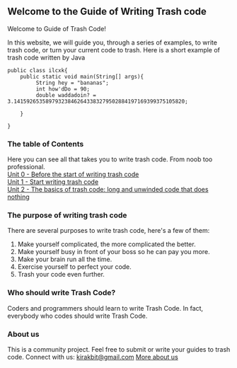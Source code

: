 ## Welcome to the Guide of Writing Trash code

Welcome to Guide of Trash Code!

In this website, we will guide you, through a series of examples, to write trash code, or turn your current code to trash.
Here is a short example of trash code written by Java

```
public class ilcxk{
    public static void main(String[] args){
         String hey = "bananas";
         int how'dDo = 90;
         double waddadoin? = 3.141592653589793238462643383279502884197169399375105820;

    }

}
```

### The table of Contents
Here you can see all that takes you to write trash code. From noob too professional. <br>
[Unit 0 - Before the start of writing trash code](unit_0.md) <br>
[Unit 1 - Start writing trash code](unit_1.md) <br>
[Unit 2 - The basics of trash code: long and unwinded code that does nothing](unit_2.md) <br>

### The purpose of writing trash code

There are several purposes to write trash code, here's a few of them:
1. Make yourself complicated, the more complicated the better.
2. Make yourself busy in front of your boss so he can pay you more.
3. Make your brain run all the time.
4. Exercise yourself to perfect your code.
5. Trash your code even further.

### Who should write Trash Code?

Coders and programmers should learn to write Trash Code. In fact, everybody who codes should write Trash Code.

### About us

This is a community project. Feel free to submit or write your guides to trash code.
Connect with us: kirakbit@gmail.com
[More about us](about.md) <br>
